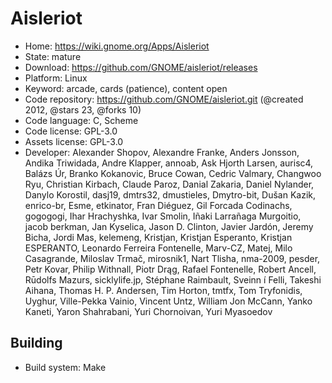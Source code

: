 # Aisleriot

- Home: https://wiki.gnome.org/Apps/Aisleriot
- State: mature
- Download: https://github.com/GNOME/aisleriot/releases
- Platform: Linux
- Keyword: arcade, cards (patience), content open
- Code repository: https://github.com/GNOME/aisleriot.git (@created 2012, @stars 23, @forks 10)
- Code language: C, Scheme
- Code license: GPL-3.0
- Assets license: GPL-3.0
- Developer: Alexander Shopov, Alexandre Franke, Anders Jonsson, Andika Triwidada, Andre Klapper, annoab, Ask Hjorth Larsen, aurisc4, Balázs Úr, Branko Kokanovic, Bruce Cowan, Cedric Valmary, Changwoo Ryu, Christian Kirbach, Claude Paroz, Danial Zakaria, Daniel Nylander, Danylo Korostil, dasj19, dmtrs32, dmustieles, Dmytro-bit, Dušan Kazik, enrico-br, Esme, etkinator, Fran Diéguez, Gil Forcada Codinachs, gogogogi, Ihar Hrachyshka, Ivar Smolin, Iñaki Larrañaga Murgoitio, jacob berkman, Jan Kyselica, Jason D. Clinton, Javier Jardón, Jeremy Bicha, Jordi Mas, kelemeng, Kristjan, Kristjan Esperanto, Kristjan ESPERANTO, Leonardo Ferreira Fontenelle, Marv-CZ, Matej, Milo Casagrande, Miloslav Trmač, mirosnik1, Nart Tlisha, nma-2009, pesder, Petr Kovar, Philip Withnall, Piotr Drąg, Rafael Fontenelle, Robert Ancell, Rūdolfs Mazurs, sicklylife.jp, Stéphane Raimbault, Sveinn í Felli, Takeshi Aihana, Thomas H. P. Andersen, Tim Horton, tmtfx, Tom Tryfonidis, Uyghur, Ville-Pekka Vainio, Vincent Untz, William Jon McCann, Yanko Kaneti, Yaron Shahrabani, Yuri Chornoivan, Yuri Myasoedov

## Building

- Build system: Make
